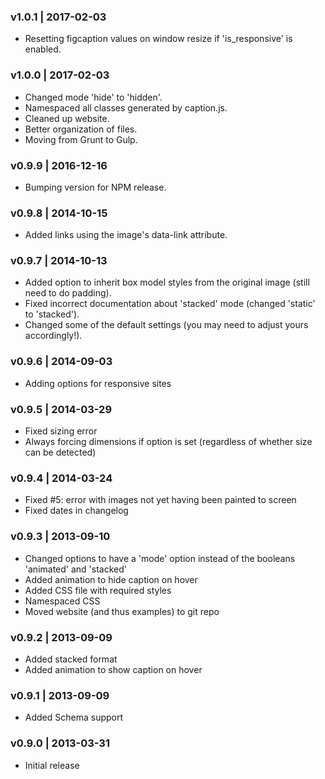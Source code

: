### v1.0.1 | 2017-02-03
- Resetting figcaption values on window resize if 'is_responsive' is enabled.

### v1.0.0 | 2017-02-03
- Changed mode 'hide' to 'hidden'.
- Namespaced all classes generated by caption.js.
- Cleaned up website.
- Better organization of files.
- Moving from Grunt to Gulp.

### v0.9.9 | 2016-12-16
- Bumping version for NPM release.

### v0.9.8 | 2014-10-15
- Added links using the image's data-link attribute.

### v0.9.7 | 2014-10-13
- Added option to inherit box model styles from the original image (still need to do padding).
- Fixed incorrect documentation about 'stacked' mode (changed 'static' to 'stacked').
- Changed some of the default settings (you may need to adjust yours accordingly!).

### v0.9.6 | 2014-09-03
- Adding options for responsive sites

### v0.9.5 | 2014-03-29
- Fixed sizing error
- Always forcing dimensions if option is set (regardless of whether size can be detected)

### v0.9.4 | 2014-03-24
- Fixed #5: error with images not yet having been painted to screen
- Fixed dates in changelog

### v0.9.3 | 2013-09-10
- Changed options to have a 'mode' option instead of the booleans 'animated' and 'stacked'
- Added animation to hide caption on hover
- Added CSS file with required styles
- Namespaced CSS
- Moved website (and thus examples) to git repo

### v0.9.2 | 2013-09-09
- Added stacked format
- Added animation to show caption on hover

### v0.9.1 | 2013-09-09
- Added Schema support

### v0.9.0 | 2013-03-31
- Initial release
